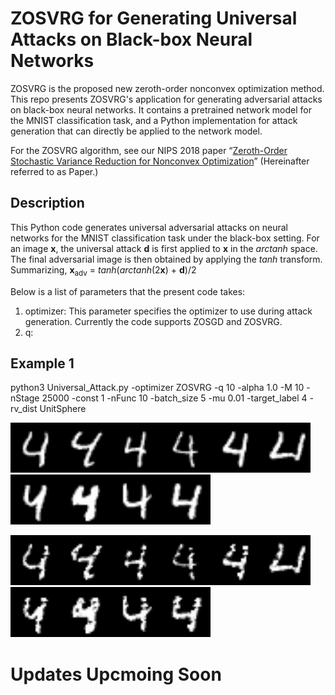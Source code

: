 # ZOSVRG for Generating Universal Attacks on Black-box Neural Networks

ZOSVRG is the proposed new zeroth-order nonconvex optimization method. This repo presents ZOSVRG's application for generating adversarial attacks on black-box neural networks. It contains a pretrained network model for the MNIST classification task, and a Python implementation for attack generation that can directly be applied to the network model.

For the ZOSVRG algorithm, see our NIPS 2018 paper “[Zeroth-Order Stochastic Variance Reduction for Nonconvex Optimization](https://arxiv.org/abs/1805.10367)” (Hereinafter referred to as Paper.)


## Description
This Python code generates universal adversarial attacks on neural networks for the MNIST classification task under the black-box setting. For an image **x**, the universal attack **d** is first applied to **x** in the *arctanh* space. The final adversarial image is then obtained by applying the *tanh* transform. Summarizing, **x**<sub>adv</sub> = *tanh*(*arctanh*(2**x**) + **d**)/2

Below is a list of parameters that the present code takes:
1. optimizer: This parameter specifies the optimizer to use during attack generation. Currently the code supports ZOSGD and ZOSVRG.
2. q: 

## Example 1
python3 Universal_Attack.py -optimizer ZOSVRG -q 10 -alpha 1.0 -M 10 -nStage 25000 -const 1 -nFunc 10 -batch_size 5 -mu 0.01 -target_label 4 -rv_dist UnitSphere

<img src="/Sample-Output/ZOSVRG-Sample-1/0004.png" width="80" height="80"><img src="/Sample-Output/ZOSVRG-Sample-1/0006.png" width="80" height="80"><img src="/Sample-Output/ZOSVRG-Sample-1/0019.png" width="80" height="80"><img src="/Sample-Output/ZOSVRG-Sample-1/0024.png" width="80" height="80"><img src="/Sample-Output/ZOSVRG-Sample-1/0027.png" width="80" height="80"><img src="/Sample-Output/ZOSVRG-Sample-1/0033.png" width="80" height="80"><img src="/Sample-Output/ZOSVRG-Sample-1/0042.png" width="80" height="80"><img src="/Sample-Output/ZOSVRG-Sample-1/0048.png" width="80" height="80"><img src="/Sample-Output/ZOSVRG-Sample-1/0049.png" width="80" height="80"><img src="/Sample-Output/ZOSVRG-Sample-1/0056.png" width="80" height="80">

<img src="/Sample-Output/ZOSVRG-Sample-1/Adv_id4_Orig4_Adv9.png" width="80" height="80"><img src="/Sample-Output/ZOSVRG-Sample-1/Adv_id6_Orig4_Adv8.png" width="80" height="80"><img src="/Sample-Output/ZOSVRG-Sample-1/Adv_id19_Orig4_Adv2.png" width="80" height="80"><img src="/Sample-Output/ZOSVRG-Sample-1/Adv_id24_Orig4_Adv9.png" width="80" height="80"><img src="/Sample-Output/ZOSVRG-Sample-1/Adv_id27_Orig4_Adv9.png" width="80" height="80"><img src="/Sample-Output/ZOSVRG-Sample-1/Adv_id33_Orig4_Adv2.png" width="80" height="80"><img src="/Sample-Output/ZOSVRG-Sample-1/Adv_id42_Orig4_Adv9.png" width="80" height="80"><img src="/Sample-Output/ZOSVRG-Sample-1/Adv_id48_Orig4_Adv9.png" width="80" height="80"><img src="/Sample-Output/ZOSVRG-Sample-1/Adv_id49_Orig4_Adv9.png" width="80" height="80"><img src="/Sample-Output/ZOSVRG-Sample-1/Adv_id56_Orig4_Adv9.png" width="80" height="80">


<!---

-q: )
-alpha: help="Optimizer's step size being (alpha)/(input image size)")
-M: help="Length of each stage/epoch")
-nStage: help="Number of stages/epochs")
-const: help="Weight put on the attack loss")
-nFunc: help="Number of images being attacked at once")
-batch_size: help="Number of functions sampled for each iteration in the optmization steps")
-mu: help="The weighting magnitude for the random vector applied to estimate gradients in ZOSVRG")
-target_label: help="The target digit to attack")
-->

# Updates Upcmoing Soon
